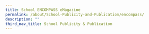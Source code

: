 ```yaml
---
title: School ENCOMPASS eMagazine
permalink: /about/School-Publicity-and-Publication/encompass/
description: ""
third_nav_title: School Publicity & Publication
---
```

